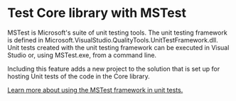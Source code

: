 ﻿# Test Core library with MSTest

MSTest is Microsoft's suite of unit testing tools. The unit testing framework is defined in Microsoft.VisualStudio.QualityTools.UnitTestFramework.dll. Unit tests created with the unit testing framework can be executed in Visual Studio or, using MSTest.exe, from a command line.

Including this feature adds a new project to the solution that is set up for hosting Unit tests of the code in the Core library.

[Learn more about using the MSTest framework in unit tests.](https://docs.microsoft.com/visualstudio/test/using-microsoft-visualstudio-testtools-unittesting-members-in-unit-tests?view=vs-2019)
